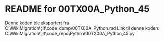 # README for 00TX00A_Python_45
Denne koden ble eksportert fra C:\WikiMigration\git\code_dump\00TX00A_Python.md
Link til denne koden: C:\WikiMigration\git\code_repo\Python\00TX00A_Python_45.py
